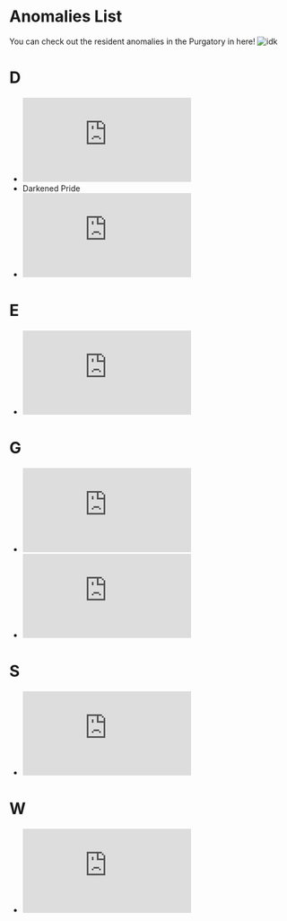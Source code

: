 # Anomalies List
You can check out the resident anomalies in the Purgatory in here!
![idk](https://github.com/DawdleInTime/RND-Purgatory-Mod-Wiki/assets/168727225/1f63eef8-31af-441c-abef-397600e820df)


# D
- ![Devil](https://github.com/DawdleInTime/RND-Purgatory-Mod-Wiki/blob/main/satanas.md)
- Darkened Pride
- ![Desired Skull](https://github.com/DawdleInTime/RND-Purgatory-Mod-Wiki/blob/main/desiredskull.md)
# E
- ![Envied One](https://github.com/DawdleInTime/RND-Purgatory-Mod-Wiki/blob/main/envied_one.md)
# G
- ![Gluttonysis](https://github.com/DawdleInTime/RND-Purgatory-Mod-Wiki/blob/main/gluttonysis.md)
- ![Goldneed](https://github.com/DawdleInTime/RND-Purgatory-Mod-Wiki/blob/main/goldneed.md)
# S
- ![Slothy One](https://github.com/DawdleInTime/RND-Purgatory-Mod-Wiki/blob/main/slothyone.md)
# W
- ![Wrath Outsidæ](https://github.com/DawdleInTime/RND-Purgatory-Mod-Wiki/blob/main/wrathoutsidae.md)
